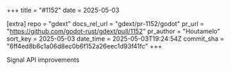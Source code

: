 +++
title = "#1152"
date = 2025-05-03

[extra]
repo = "gdext"
docs_rel_url = "gdext/pr-1152/godot"
pr_url = "https://github.com/godot-rust/gdext/pull/1152"
pr_author = "Houtamelo"
sort_key = 2025-05-03
date_time = 2025-05-03T19:24:54Z
commit_sha = "6ff4ed8b6c1a06d8ec0b6f152a26eec1d93f41fc"
+++

Signal API improvements
